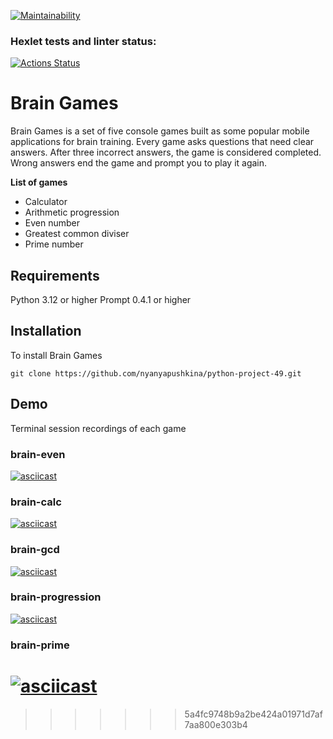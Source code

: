 [![Maintainability](https://api.codeclimate.com/v1/badges/5a42af57ce0462a56e90/maintainability)](https://codeclimate.com/github/nyanyapushkina/python-project-49/maintainability)

### Hexlet tests and linter status:
[![Actions Status](https://github.com/nyanyapushkina/python-project-49/actions/workflows/hexlet-check.yml/badge.svg)](https://github.com/nyanyapushkina/python-project-49/actions)


# Brain Games 

Brain Games is a set of five console games built as some popular mobile applications for brain training. Every game asks questions that need clear answers. After three incorrect answers, the game is considered completed. Wrong answers end the game and prompt you to play it again. 

**List of games**
- Calculator
- Arithmetic progression
- Even number
- Greatest common diviser
- Prime number

## Requirements

Python 3.12 or higher
Prompt 0.4.1 or higher

## Installation

To install Brain Games
```
git clone https://github.com/nyanyapushkina/python-project-49.git
```


## Demo

Terminal session recordings of each game

### brain-even

[![asciicast](https://asciinema.org/a/73tHBTKw0gnlfqVycm6Oj6vsO.svg)](https://asciinema.org/a/73tHBTKw0gnlfqVycm6Oj6vsO)

### brain-calc
[![asciicast](https://asciinema.org/a/SoKXVcV6tMuav7z4Wno9k5z0J.svg)](https://asciinema.org/a/SoKXVcV6tMuav7z4Wno9k5z0J)

### brain-gcd
[![asciicast](https://asciinema.org/a/P3sbSYS48KAZMlORtUbrXgNVM.svg)](https://asciinema.org/a/P3sbSYS48KAZMlORtUbrXgNVM)

### brain-progression
[![asciicast](https://asciinema.org/a/gB3nQc0kBrjF8lPSsn39kKo5y.svg)](https://asciinema.org/a/gB3nQc0kBrjF8lPSsn39kKo5y)

### brain-prime
[![asciicast](https://asciinema.org/a/EcK8AdXuOoQgW8FRNEsjMYXtK.svg)](https://asciinema.org/a/EcK8AdXuOoQgW8FRNEsjMYXtK)
=======
>>>>>>> 5a4fc9748b9a2be424a01971d7af7aa800e303b4

